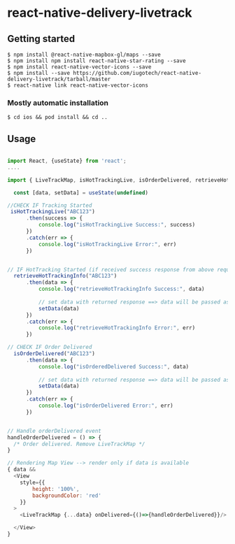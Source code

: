 # react-native-delivery-livetrack

## Getting started


`$ npm install @react-native-mapbox-gl/maps --save`<br />
`$ npm install npm install react-native-star-rating --save`<br />
`$ npm install react-native-vector-icons --save`<br />
`$ npm install --save https://github.com/iugotech/react-native-delivery-livetrack/tarball/master`<br />
`$ react-native link react-native-vector-icons`
<br />
### Mostly automatic installation

`$ cd ios && pod install && cd ..`

## Usage
```javascript

import React, {useState} from 'react';
....

import { LiveTrackMap, isHotTrackingLive, isOrderDelivered, retrieveHotTrackingInfo } from 'react-native-delivery-livetrack';

  const [data, setData] = useState(undefined)

//CHECK IF Tracking Started
 isHotTrackingLive("ABC123")
      .then(success => {
          console.log("isHotTrackingLive Success:", success) 
      })
      .catch(err => {
          console.log("isHotTrackingLive Error:", err)
      })


// IF HotTracking Started (if received success response from above request), then retrieve the hot tracking info
  retrieveHotTrackingInfo("ABC123")
      .then(data => {
          console.log("retrieveHotTrackingInfo Success:", data)
          
          // set data with returned response ==> data will be passed as props in below component
          setData(data)
      })
      .catch(err => {
          console.log("retrieveHotTrackingInfo Error:", err)
      }) 

// CHECK IF Order Delivered
  isOrderDelivered("ABC123")
      .then(data => {
          console.log("isOrderedDelivered Success:", data)
          
          // set data with returned response ==> data will be passed as props in below component
          setData(data)
      })
      .catch(err => {
          console.log("isOrderDelivered Error:", err)
      }) 


// Handle orderDelivered event
handleOrderDelivered = () => {
  /* Order delivered. Remove LiveTrackMap */
}

// Rendering Map View --> render only if data is available
{ data && 
  <View 
    style={{
        height: '100%',
        backgroundColor: 'red'
    }}
  >
    <LiveTrackMap {...data} onDelivered={()=>{handleOrderDelivered}}/>

  </View>
}


```
